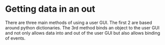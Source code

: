 # Getting data in an out

There are three main methods of using a user GUI. The first 2 are based around python dictionaries. The 3rd method
binds an object to the user GUI and not only allows data into and out of the user GUI but also allows binding of
events.  